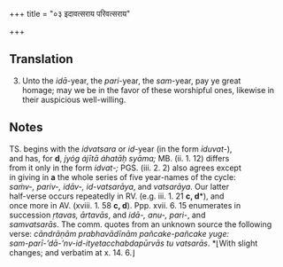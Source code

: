 +++
title = "०३ इदावत्सराय परिवत्सराय"

+++
## Translation
3. Unto the *idā*-year, the *pari*-year, the *sam*-year, pay ye great  
homage; may we be in the favor of these worshipful ones, likewise in  
their auspicious well-willing.

## Notes
TS. begins with the *idvatsara* or *id*-year (in the form *iduvat-*),  
and has, for **d**, *jyóg ájītā áhatāḥ syāma;* MB. (ii. 1. 12) differs  
from it only in the form *idvat-;* PGS. (iii. 2. 2) also agrees except  
in giving in **a** the whole series of five year-names of the cycle:  
*saṁv-, pariv-, idāv-, id-vatsarāya*, and *vatsarāya*. Our latter  
half-verse occurs repeatedly in RV. (e.g. iii. 1. 21 **c, d**\*), and  
once more in AV. (xviii. 1. 58 **c, d**). Ppp. xvii. 6. 15 enumerates in  
succession *ṛtavas, ārtavās*, and *idā-, anu-, pari-*, and  
*samvatsarās*. The comm. quotes from an unknown source the following  
verse: *cāndrāṇām prabhavādīnām pañcake-pañcake yuge:  
sam-parī-’dā-’nv-id-ityetacchabdapūrvās tu vatsarās*. \*⌊With slight  
changes; and verbatim at x. 14. 6.⌋
